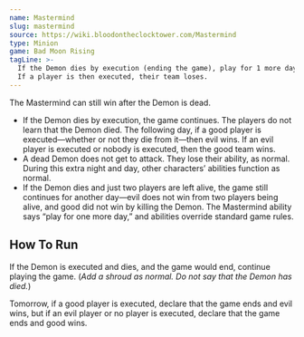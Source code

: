 ```yaml
---
name: Mastermind
slug: mastermind
source: https://wiki.bloodontheclocktower.com/Mastermind
type: Minion
game: Bad Moon Rising
tagLine: >-
  If the Demon dies by execution (ending the game), play for 1 more day.
  If a player is then executed, their team loses.
---
```


The Mastermind can still win after the Demon is dead.

- If the Demon dies by execution, the game continues. The players do not
  learn that the Demon died. The following day, if a good player is
  executed—whether or not they die from it—then evil wins. If an evil
  player is executed or nobody is executed, then the good team wins.
- A dead Demon does not get to attack. They lose their ability, as
  normal. During this extra night and day, other characters’ abilities
  function as normal.
- If the Demon dies and just two players are left alive, the game still
  continues for another day—evil does not win from two players being
  alive, and good did not win by killing the Demon. The Mastermind
  ability says “play for one more day,” and abilities override standard
  game rules.

## How To Run

If the Demon is executed and dies, and the game would end, continue
playing the game. (_Add a shroud as normal. Do not say that the Demon
has died._)

Tomorrow, if a good player is executed, declare that the game ends and
evil wins, but if an evil player or no player is executed, declare that
the game ends and good wins.
